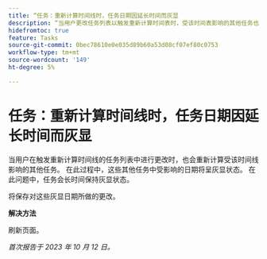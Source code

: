 ```yaml
---
title: “任务：重新计算时间线时，任务日期因延长时间而灰显
description: “当用户更改任务列表以触发重新计算时间表时，受该时间表影响的其他任务也会重新计算。 在此过程中，这些其他任务中受影响的日期将呈灰显状态。 在此问题中，任务会长时间保持灰显状态。 "
hidefromtoc: true
feature: Tasks
source-git-commit: 0bec78610e0e035d89b60a53d08cf07ef80c0753
workflow-type: tm+mt
source-wordcount: '149'
ht-degree: 5%

---
```



# 任务：重新计算时间线时，任务日期因延长时间而灰显

当用户在触发重新计算时间线的任务列表中进行更改时，也会重新计算受该时间线影响的其他任务。 在此过程中，这些其他任务中受影响的日期将呈灰显状态。 在此问题中，任务会长时间保持灰显状态。

将保存对这些灰显日期所做的更改。

**解决方法**

刷新页面。

_首次报告于 2023 年 10 月 12 日。_
